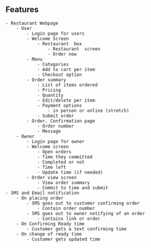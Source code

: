 ## Features
	- Restaurant Webpage
		- User
			- Login page for users
			- Welcome Screen
				- Restaurant  box
					- Restaurant  screen
					- Order now
			- Menu
				- Categories
				- Add to cart per item
				- Checkout option
			- Order summary
				- List of items ordered
				- Pricing
				- Quantity
				- Edit/delete per item
				- Payment options
					- in person or online (stretch)
				- Submit order
			- Order. Confirmation page
				- Order number 
				- Message
		- Owner
			- Login page for owner
			- Welcome screen
				- Open orders
				- Time they committed
				- Completed or not
				- Time left
				- Update time (if needed)
			- Order view screen
				- View order summary
				- Commit to time and submit
	- SMS and Email notification
		- On placing order
			- SMS goes out to customer confirming order
				- Contain order number
			- SMS goes out to owner notifying of an order
				- Contains link or order
		- On Confirming Ready time
			- Customer gets a text confirming time
		- On change of ready time
			- Customer gets updated time 
	